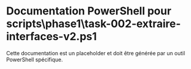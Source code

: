 # Documentation PowerShell pour scripts\phase1\task-002-extraire-interfaces-v2.ps1

Cette documentation est un placeholder et doit être générée par un outil PowerShell spécifique.
